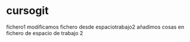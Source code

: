 # cursogit
fichero1
modificamos fichero desde espaciotrabajo2
añadimos cosas en fichero de espacio de trabajo 2